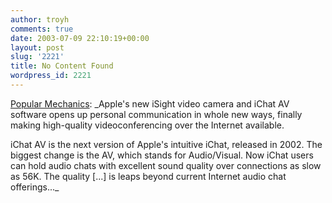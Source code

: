 ```yaml
---
author: troyh
comments: true
date: 2003-07-09 22:10:19+00:00
layout: post
slug: '2221'
title: No Content Found
wordpress_id: 2221
---
```


[Popular Mechanics](http://popularmechanics.com/technology/telecom/2003/7/apple_isight/): _Apple's new iSight video camera and iChat AV software opens up personal communication in whole new ways, finally making high-quality videoconferencing over the Internet available.

iChat AV is the next version of Apple's intuitive iChat, released in 2002. The biggest change is the AV, which stands for Audio/Visual. Now iChat users can hold audio chats with excellent sound quality over connections as slow as 56K. The quality [...] is leaps beyond current Internet audio chat offerings..._
